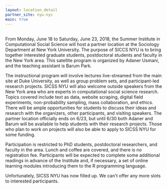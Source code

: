 ```yaml
---
layout: location_detail
partner_site: nyu-nyc
main: true
---
```

<br>
From Monday, June 18 to Saturday, June 23, 2018, the Summer Institute in Computational Social Science will host a partner location at the Sociology Department at New York University. The purpose of SICCS NYU is to bring together interested graduate students, postdoctoral students and faculty in the New York area. This satellite program is organized by Adaner Usmani, and the teaching assistant is Barum Park. 

The instructional program will involve lectures live-streamed from the main site at Duke University, as well as group problem sets, and participant-led research projects. SICSS NYU will also welcome outside speakers from the New York area who are experts in computational social science research. Topics covered include text as data, website scraping, digital field experiments, non-probability sampling, mass collaboration, and ethics. There will be ample opportunities for students to discuss their ideas and research with the organizers, other participants, and visiting speakers. The partner location officially ends on 6/23, but until 6/30 both Adaner and Barum will be available to help students with their research projects. Those who plan to work on projects will also be able to apply to SICSS NYU for some funding.  

Participation is restricted to PhD students, postdoctoral researchers, and faculty in the area. Lunch and coffee are covered, and there is no registration fee. Participants will be expected to complete some additional readings in advance of the Institute and, if necessary, a set of online learning modules introducing them to the R programming language. 

Unfortunately, SICSS NYU has now filled up. We can't offer any more slots to interested participants.

